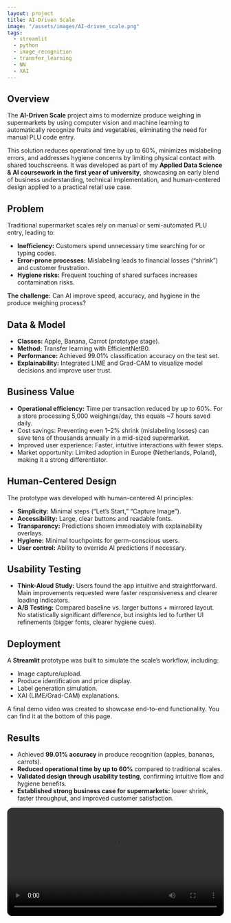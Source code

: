```yaml
---
layout: project
title: AI-Driven Scale
image: "/assets/images/AI-driven_scale.png"
tags:
  - streamlit
  - python
  - image_recognition
  - transfer_learning
  - NN
  - XAI
---
```


## Overview

The **AI-Driven Scale** project aims to modernize produce weighing in supermarkets by using computer vision and machine learning to automatically recognize fruits and vegetables, eliminating the need for manual PLU code entry.

This solution reduces operational time by up to 60%, minimizes mislabeling errors, and addresses hygiene concerns by limiting physical contact with shared touchscreens. It was developed as part of my **Applied Data Science & AI coursework in the first year of university**, showcasing an early blend of business understanding, technical implementation, and human-centered design applied to a practical retail use case.

## Problem

Traditional supermarket scales rely on manual or semi-automated PLU entry, leading to:
- **Inefficiency:** Customers spend unnecessary time searching for or typing codes.
- **Error-prone processes:** Mislabeling leads to financial losses (“shrink”) and customer frustration.
- **Hygiene risks:** Frequent touching of shared surfaces increases contamination risks.

**The challenge:**
Can AI improve speed, accuracy, and hygiene in the produce weighing process?

## Data & Model

- **Classes:** Apple, Banana, Carrot (prototype stage).
- **Method:** Transfer learning with EfficientNetB0.
- **Performance:** Achieved 99.01% classification accuracy on the test set.
- **Explainability:** Integrated LIME and Grad-CAM to visualize model decisions and improve user trust.

## Business Value

- **Operational efficiency:** Time per transaction reduced by up to 60%. For a store processing 5,000 weighings/day, this equals ~7 hours saved daily.
- Cost savings: Preventing even 1–2% shrink (mislabeling losses) can save tens of thousands annually in a mid-sized supermarket.
- Improved user experience: Faster, intuitive interactions with fewer steps.
- Market opportunity: Limited adoption in Europe (Netherlands, Poland), making it a strong differentiator.

## Human-Centered Design

The prototype was developed with human-centered AI principles:
- **Simplicity:** Minimal steps (“Let’s Start,” “Capture Image”).
- **Accessibility:** Large, clear buttons and readable fonts.
- **Transparency:** Predictions shown immediately with explainability overlays.
- **Hygiene:** Minimal touchpoints for germ-conscious users.
- **User control:** Ability to override AI predictions if necessary.

## Usability Testing

- **Think-Aloud Study:** Users found the app intuitive and straightforward. Main improvements requested were faster responsiveness and clearer loading indicators.
- **A/B Testing:** Compared baseline vs. larger buttons + mirrored layout. No statistically significant difference, but insights led to further UI refinements (bigger fonts, clearer hygiene cues).

## Deployment

A **Streamlit** prototype was built to simulate the scale’s workflow, including:
- Image capture/upload.
- Produce identification and price display.
- Label generation simulation.
- XAI (LIME/Grad-CAM) explanations.

A final demo video was created to showcase end-to-end functionality. You can find it at the bottom of this page.

## Results

- Achieved **99.01% accuracy** in produce recognition (apples, bananas, carrots).
- **Reduced operational time by up to 60%** compared to traditional scales.
- **Validated design through usability testing**, confirming intuitive flow and hygiene benefits.
- **Established strong business case for supermarkets:** lower shrink, faster throughput, and improved customer satisfaction.


<video
  controls
  preload="metadata"
  style="width:100%;border-radius:12px;">
  <source src="{{ site.baseurl }}/assets/videos/Demo-AI-driven_scale.mp4" type="video/mp4">
  <source src="{{ site.baseurl }}/assets/videos/Demo-AI-driven_scale.webm" type="video/webm">
  Sorry, your browser doesn’t support embedded videos.
</video>